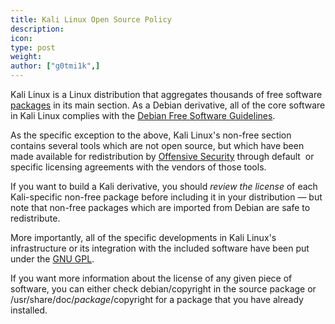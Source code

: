 ```yaml
---
title: Kali Linux Open Source Policy
description:
icon:
type: post
weight:
author: ["g0tmi1k",]
---
```


Kali Linux is a Linux distribution that aggregates thousands of free software [packages](https://pkg.kali.org/) in its main section. As a Debian derivative, all of the core software in Kali Linux complies with the [Debian Free Software Guidelines](http://www.debian.org/social_contract#guidelines).

As the specific exception to the above, Kali Linux's non-free section contains several tools which are not open source, but which have been made available for redistribution by [Offensive Security](https://www.offensive-security.com/) through default  or specific licensing agreements with the vendors of those tools.

If you want to build a Kali derivative, you should _review the license_ of each Kali-specific non-free package before including it in your distribution — but note that non-free packages which are imported from Debian are safe to redistribute.

More importantly, all of the specific developments in Kali Linux's infrastructure or its integration with the included software have been put under the [GNU GPL](http://www.gnu.org/licenses/gpl.html).

If you want more information about the license of any given piece of software, you can either check debian/copyright in the source package or /usr/share/doc/_package_/copyright for a package that you have already installed.

